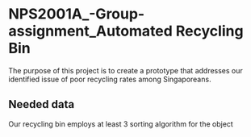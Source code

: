 # NPS2001A_-Group-assignment_Automated Recycling Bin
The purpose of this project is to create a prototype that addresses our identified issue of poor recycling rates among Singaporeans.
## Needed data
Our recycling bin employs at least 3 sorting algorithm for the object
